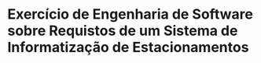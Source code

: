 # Exercício de Engenharia de Software sobre Requistos de um Sistema de Informatização de Estacionamentos
